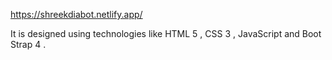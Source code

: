 
https://shreekdiabot.netlify.app/


 It is designed using technologies like HTML 5 , CSS 3 , JavaScript and Boot Strap 4 . 

